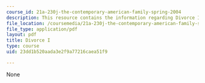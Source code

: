 ```yaml
---
course_id: 21a-230j-the-contemporary-american-family-spring-2004
description: This resource contains the information regarding Divorce I.
file_location: /coursemedia/21a-230j-the-contemporary-american-family-spring-2004/23dd1b520aada3e2f9a77216caea51f9_MIT21A_230JS04_divorce1.pdf
file_type: application/pdf
layout: pdf
title: Divorce I
type: course
uid: 23dd1b520aada3e2f9a77216caea51f9

---
```

None